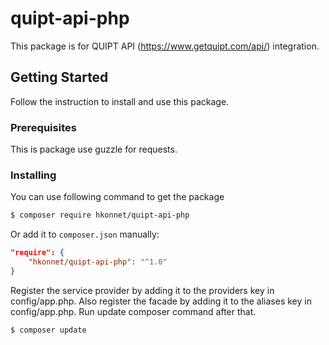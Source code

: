 # quipt-api-php

This package is for QUIPT API (https://www.getquipt.com/api/) integration.
## Getting Started

Follow the instruction to install and use this package.

### Prerequisites

This is package use guzzle for requests.

### Installing

You can use following command to get the package


```bash
$ composer require hkonnet/quipt-api-php
```

Or add it to `composer.json` manually:

```json
"require": {
    "hkonnet/quipt-api-php": "^1.0"
}
```

Register the service provider by adding it to the providers key in config/app.php. Also register the facade by adding it to the aliases key in config/app.php. Run update composer command after that.

 ```bash
 $ composer update
 ```
